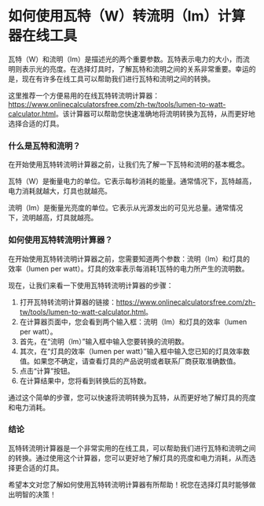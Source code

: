 如何使用瓦特（W）转流明（lm）计算器在线工具
=======================

瓦特（W）和流明（lm）是描述光的两个重要参数。瓦特表示电力的大小，而流明则表示光的亮度。在选择灯具时，了解瓦特和流明之间的关系非常重要。幸运的是，现在有许多在线工具可以帮助我们进行瓦特和流明之间的转换。

这里推荐一个方便易用的在线瓦特转流明计算器：<https://www.onlinecalculatorsfree.com/zh-tw/tools/lumen-to-watt-calculator.html>。该计算器可以帮助您快速准确地将流明转换为瓦特，从而更好地选择合适的灯具。

### 什么是瓦特和流明？

在开始使用瓦特转流明计算器之前，让我们先了解一下瓦特和流明的基本概念。

瓦特（W）是衡量电力的单位。它表示每秒消耗的能量。通常情况下，瓦特越高，电力消耗就越大，灯具也就越亮。

流明（lm）是衡量光亮度的单位。它表示从光源发出的可见光总量。通常情况下，流明越高，灯具就越亮。

### 如何使用瓦特转流明计算器？

在开始使用瓦特转流明计算器之前，您需要知道两个参数：流明（lm）和灯具的效率（lumen per watt）。灯具的效率表示每消耗1瓦特的电力所产生的流明数。

现在，让我们来看一下使用瓦特转流明计算器的步骤：

1. 打开瓦特转流明计算器的链接：<https://www.onlinecalculatorsfree.com/zh-tw/tools/lumen-to-watt-calculator.html>。
2. 在计算器页面中，您会看到两个输入框：流明（lm）和灯具的效率（lumen per watt）。
3. 首先，在“流明（lm）”输入框中输入您要转换的流明数。
4. 其次，在“灯具的效率（lumen per watt）”输入框中输入您已知的灯具效率数值。如果您不确定，请查看灯具的产品说明或者联系厂商获取准确数值。
5. 点击“计算”按钮。
6. 在计算结果中，您将看到转换后的瓦特数。

通过这个简单的步骤，您可以快速将流明转换为瓦特，从而更好地了解灯具的亮度和电力消耗。

### 结论

瓦特转流明计算器是一个非常实用的在线工具，可以帮助我们进行瓦特和流明之间的转换。通过使用这个计算器，您可以更好地了解灯具的亮度和电力消耗，从而选择更合适的灯具。

希望本文对您了解如何使用瓦特转流明计算器有所帮助！祝您在选择灯具时能够做出明智的决策！